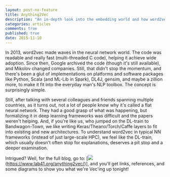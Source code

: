 ```yaml
---
layout: post-no-feature
title: Anything2Vec
description: "An in-depth look into the embedding world and how word2vec is really fits the NN mold"
categories: articles
comments: true
published: true
date: 2015-11-10
---
```


In 2013, word2vec made waves in the neural network world. The code was readable and really fast (multi-threaded C code), helping it achieve wide adoption. Since then, Google archived the code (though it's still available), and Mikolov changed companies. Still, that didn't stop the momentum, and there's been a glut of implementations on platforms and software packages like Python, Scala (and ML-Lib in Spark), DL4J, gensim, and maybe a zillion more, to make it fit into the everyday man's NLP toolbox. The concept is surprisingly simple. 

Still, after talking with several colleagues and friends spanning multiple countries, as it turns out, not a lot of people know why it's called a flat neural network. They had a good grasp of what was happening, but formalizing it in deep learning frameworks was difficult and the papers weren't helping. And, if you're like us, who jumped on the DL-train to Bandwagon-Town, we like writing Keras/Theano/Torch/Caffe layers to fit into existing and new architectures. To understand word2vec in typical NN frameworks (instead of just large-scale HPC), we feel like the DL-train, which usually doesn't often stop for explanations, deserves a pit stop and a deeper examination.

Intrigued? Well, for the full blog, go to: [![](https://www.lab41.org/anything2vec/)(https://www.lab41.org/anything2vec/)], and you'll get links, references, and some diagrams to show you what we're Vec'ing up tonight!
